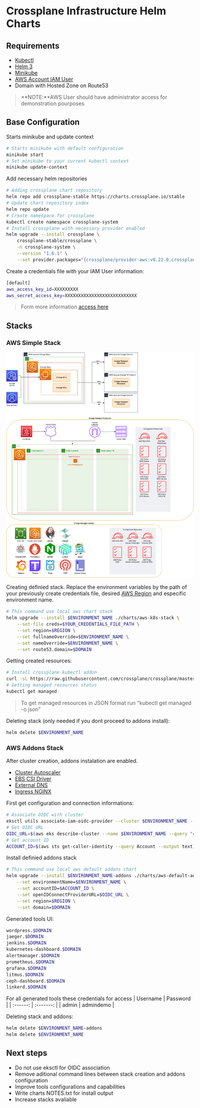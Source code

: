 # Crossplane Infrastructure Helm Charts

## Requirements

 - [Kubectl](https://kubernetes.io/docs/tasks/tools/ "kubectl install page")
 - [Helm 3](https://helm.sh/docs/intro/install/ "Helm 3 install page")
 - [Minikube](https://minikube.sigs.k8s.io/docs/start/ "Minikube install page")
 - [AWS Account IAM User](https://docs.aws.amazon.com/IAM/latest/UserGuide/id_users_create.html "AWS IAM User Credentials file")
 - Domain with Hosted Zone on Route53

> **NOTE:**AWS User should have administrator access for demonstration pourposes 

## Base Configuration

Starts minikube and update context
```sh
# Starts minikube with default configuration
minikube start
# Set minikube to your current kubectl context
minikube update-context
```

Add necessary helm repositories
```sh
# Adding crossplane chart repository
helm repo add crossplane-stable https://charts.crossplane.io/stable
# Update chart repository index
helm repo update
# Create namespace for crossplane
kubectl create namespace crossplane-system
# Install crossplane with necessary provider enabled
helm upgrade --install crossplane \
    crossplane-stable/crossplane \
    -n crossplane-system \
    --version "1.6.1" \
    --set provider.packages="{crossplane/provider-aws:v0.22.0,crossplane/provider-helm:v0.9.0}"
```

Create a credentials file with your IAM User information:
```sh
[default]
aws_access_key_id=XXXXXXXXX
aws_secret_access_key=XXXXXXXXXXXXXXXXXXXXXXXXXXX
```
> Form more information [access here](https://docs.aws.amazon.com/cli/latest/userguide/cli-configure-files.html)

## Stacks

### AWS Simple Stack
![Architecture](./diagrams/architecture.png)

Creating definied stack.
Replace the environment variables by the path of your previously create credentials file, desired [AWS Region](https://docs.aws.amazon.com/pt_br/AWSEC2/latest/UserGuide/using-regions-availability-zones.html#concepts-available-regions) and especific environment name.
```sh
# This command use local aws chart stack
helm upgrade --install $ENVIRONMENT_NAME ./charts/aws-k8s-stack \
    --set-file creds=$YOUR_CREDENTIALS_FILE_PATH \
    --set region=$REGION \
    --set fullnameOverride=$ENVIRONMENT_NAME \
    --set nameOverride=$ENVIRONMENT_NAME \
    --set route53.domain=$DOMAIN
```

Getting created resources:
```sh
# Install crossplane kubectl addon
curl -sL https://raw.githubusercontent.com/crossplane/crossplane/master/install.sh | sh
# Getting managed resources status
kubectl get managed
```

> To get managed resources in JSON format run "kubectl get managed -o json"

Deleting stack (only needed if you dont proceed to addons install):
```sh
helm delete $ENVIRONMENT_NAME
```

### AWS Addons Stack

After cluster creation, addons instalation are enabled.

 - [Cluster Autoscaler](https://github.com/kubernetes/autoscaler/tree/master/cluster-autoscaler) 
 - [EBS CSI Driver](https://github.com/kubernetes-sigs/aws-ebs-csi-driver) 
 - [External DNS](https://github.com/kubernetes-sigs/external-dns) 
 - [Ingress NGINX](https://github.com/kubernetes/ingress-nginx)

First get configuration and connection informations:
```sh
# Associate OIDC with cluster
eksctl utils associate-iam-oidc-provider --cluster $ENVIRONMENT_NAME --approve --region $REGION
# Get OIDC URL
OIDC_URL=$(aws eks describe-cluster --name $ENVIRONMENT_NAME --query "cluster.identity.oidc.issuer" --region $REGION --output text)
# Get account ID
ACCOUNT_ID=$(aws sts get-caller-identity --query Account --output text)
```

Install definied addons stack
```sh
# This command use local aws default addons chart
helm upgrade --install $ENVIRONMENT_NAME-addons ./charts/aws-default-addons \
    --set environmentName=$ENVIRONMENT_NAME \
    --set accountID=$ACCOUNT_ID \
    --set openIDConnectProviderURL=$OIDC_URL \
    --set region=$REGION \
    --set domain=$DOMAIN
```

Generated tools UI:
```sh
wordpress.$DOMAIN
jaeger.$DOMAIN
jenkins.$DOMAIN
kubernetes-dashboard.$DOMAIN
alertmanager.$DOMAIN
prometheus.$DOMAIN
grafana.$DOMAIN
litmus.$DOMAIN
ceph-dashboard.$DOMAIN
linkerd.$DOMAIN
```

For all generated tools these credentials for access
| Username | Password  |
| :------: | :-------: |
| admin    | admindemo |


Deleting stack and addons:
```sh
helm delete $ENVIRONMENT_NAME-addons
helm delete $ENVIRONMENT_NAME
```

## Next steps

- Do not use eksctl for OIDC association
- Remove aditional command lines between stack creation and addons configuration
- Improve tools configurations and capabilities
- Write charts NOTES.txt for install output
- Increase stacks avaliable